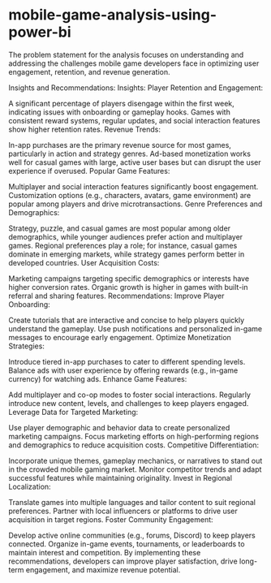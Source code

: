 # mobile-game-analysis-using-power-bi

The problem statement for the analysis focuses on understanding and addressing the challenges mobile game developers face in optimizing user engagement, retention, and revenue generation.

Insights and Recommendations:
Insights:
Player Retention and Engagement:

A significant percentage of players disengage within the first week, indicating issues with onboarding or gameplay hooks.
Games with consistent reward systems, regular updates, and social interaction features show higher retention rates.
Revenue Trends:

In-app purchases are the primary revenue source for most games, particularly in action and strategy genres.
Ad-based monetization works well for casual games with large, active user bases but can disrupt the user experience if overused.
Popular Game Features:

Multiplayer and social interaction features significantly boost engagement.
Customization options (e.g., characters, avatars, game environment) are popular among players and drive microtransactions.
Genre Preferences and Demographics:

Strategy, puzzle, and casual games are most popular among older demographics, while younger audiences prefer action and multiplayer games.
Regional preferences play a role; for instance, casual games dominate in emerging markets, while strategy games perform better in developed countries.
User Acquisition Costs:

Marketing campaigns targeting specific demographics or interests have higher conversion rates.
Organic growth is higher in games with built-in referral and sharing features.
Recommendations:
Improve Player Onboarding:

Create tutorials that are interactive and concise to help players quickly understand the gameplay.
Use push notifications and personalized in-game messages to encourage early engagement.
Optimize Monetization Strategies:

Introduce tiered in-app purchases to cater to different spending levels.
Balance ads with user experience by offering rewards (e.g., in-game currency) for watching ads.
Enhance Game Features:

Add multiplayer and co-op modes to foster social interactions.
Regularly introduce new content, levels, and challenges to keep players engaged.
Leverage Data for Targeted Marketing:

Use player demographic and behavior data to create personalized marketing campaigns.
Focus marketing efforts on high-performing regions and demographics to reduce acquisition costs.
Competitive Differentiation:

Incorporate unique themes, gameplay mechanics, or narratives to stand out in the crowded mobile gaming market.
Monitor competitor trends and adapt successful features while maintaining originality.
Invest in Regional Localization:

Translate games into multiple languages and tailor content to suit regional preferences.
Partner with local influencers or platforms to drive user acquisition in target regions.
Foster Community Engagement:

Develop active online communities (e.g., forums, Discord) to keep players connected.
Organize in-game events, tournaments, or leaderboards to maintain interest and competition.
By implementing these recommendations, developers can improve player satisfaction, drive long-term engagement, and maximize revenue potential.
